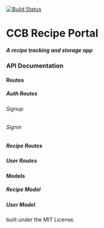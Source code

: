 [![Build Status](https://travis-ci.org/bharding2/ccbrecipe.svg?branch=master)](https://travis-ci.org/bharding2/ccbrecipe)

# CCB Recipe Portal
##### A recipe tracking and storage app

### API Documentation
#### Routes
##### Auth Routes
###### Signup
###### Signin

##### Recipe Routes
##### User Routes

#### Models
##### Recipe Model

##### User Model

built under the MIT License.

